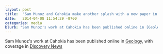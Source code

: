 ```yaml
---
layout: post
title:  "Sam Munoz and Cahokia make another splash with a new paper in Geology & coverage in Discovery"
date:   2014-04-08 11:54:29 -0700
categories: media
blurb: "Sam Munoz's work at Cahokia has been published online in [Geology](http://geology.gsapubs.org/content/early/2014/04/08/G35541.1.abstract), with coverage in [Discovery News](http://www.seeker.com/citys-mysterious-fate-explained-by-flood-1768512844.html)"
---
```

Sam Munoz's work at Cahokia has been published online in [Geology](http://geology.gsapubs.org/content/early/2014/04/08/G35541.1.abstract), with coverage in [Discovery News](http://www.seeker.com/citys-mysterious-fate-explained-by-flood-1768512844.html)
